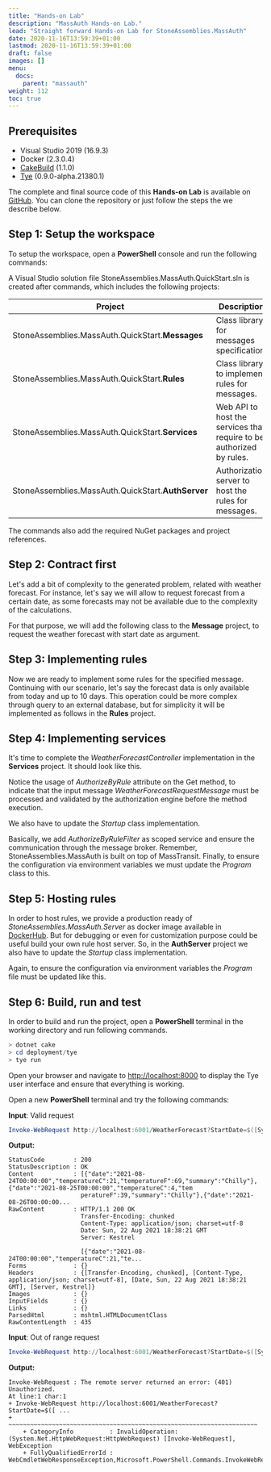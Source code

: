 ```yaml
---
title: "Hands-on Lab"
description: "MassAuth Hands-on Lab."
lead: "Straight forward Hands-on Lab for StoneAssemblies.MassAuth"
date: 2020-11-16T13:59:39+01:00
lastmod: 2020-11-16T13:59:39+01:00
draft: false
images: []
menu:
  docs:
    parent: "massauth"
weight: 112
toc: true
---
```


## Prerequisites

- Visual Studio 2019 (16.9.3)
- Docker (2.3.0.4)
- [CakeBuild](https://cakebuild.net/) (1.1.0)
- [Tye](https://github.com/dotnet/tye/blob/main/docs/getting_started.md) (0.9.0-alpha.21380.1)


The complete and final source code of this **Hands-on Lab** is available on [GitHub](https://github.com/alexfdezsauco/StoneAssemblies.MassAuth.QuickStart). You can clone the repository or just follow the steps the we describe below.

## Step 1: Setup the workspace

To setup the workspace, open a **PowerShell** console and run the following commands:

<script src="https://gist.github.com/alexfdezsauco/998e4f86c347c9b9d8da1cae9a2841bf.js"></script>

A Visual Studio solution file StoneAssemblies.MassAuth.QuickStart.sln is created after commands, which includes the following projects:

|                      Project                       |                             Description                              |
| -------------------------------------------------- | -------------------------------------------------------------------- |
| StoneAssemblies.MassAuth.QuickStart.**Messages**   | Class library for messages specification.                            |
| StoneAssemblies.MassAuth.QuickStart.**Rules**      | Class library to implement rules for messages.                       |
| StoneAssemblies.MassAuth.QuickStart.**Services**   | Web API to host the services that require to be authorized by rules. |
| StoneAssemblies.MassAuth.QuickStart.**AuthServer** | Authorization server to host the rules for messages.                 |

The commands also add the required NuGet packages and project references.

## Step 2: Contract first

Let's add a bit of complexity to the generated problem, related with weather forecast. For instance, let's say we will allow to request forecast from a certain date, as some forecasts may not be available due to the complexity of the calculations.

For that purpose, we will add the following class to the **Message** project, to request the weather forecast with start date as argument.

<script src="https://gist.github.com/alexfdezsauco/52e10bdad84c154a35cfd2be104d7333.js"></script>

## Step 3: Implementing rules

Now we are ready to implement some rules for the specified message. Continuing with our scenario, let's say the forecast data is only available from today and up to 10 days. This operation could be more complex through query to an external database, but for simplicity it will be implemented as follows in the **Rules** project.

<script src="https://gist.github.com/alexfdezsauco/6b5d4d0b37c3351cb34ddb2f008a3c76.js"></script>

## Step 4: Implementing services

It's time to complete the *WeatherForecastController* implementation in the **Services** project. It should look like this. 

<script src="https://gist.github.com/alexfdezsauco/cfde54e975924aaf39ff3d7664b7fdb2.js"></script>

Notice the usage of *AuthorizeByRule* attribute on the Get method, to indicate that the input message *WeatherForecastRequestMessage* must be processed and validated by the authorization engine before the method execution.

We also have to update the *Startup* class implementation.

<script src="https://gist.github.com/alexfdezsauco/86b681686642537c8d945149031a2302.js"></script>

Basically, we add *AuthorizeByRuleFilter* as scoped service and ensure the communication through the message broker. Remember, StoneAssemblies.MassAuth is built on top of MassTransit.  Finally, to ensure the configuration via environment variables we must update the *Program* class to this. 

<script src="https://gist.github.com/alexfdezsauco/2d6e33f15ee7077577727498a387e8c3.js"></script>

## Step 5: Hosting rules

In order to host rules, we provide a production ready of *StoneAssemblies.MassAuth.Server* as docker image available in [DockerHub](https://hub.docker.com/r/stoneassemblies/massauth-server). But for debugging or even for customization purpose could be useful build your own rule host server. So, in the **AuthServer** project we also have to update the *Startup* class implementation.

<script src="https://gist.github.com/alexfdezsauco/6384b11ed441d6efb06950e5e6babdc9.js"></script>

Again, to ensure the configuration via environment variables the *Program* file must be updated like this.

<script src="https://gist.github.com/alexfdezsauco/9cd40c62c6efba8fc164d73dafe3b117.js"></script>

## Step 6: Build, run and test

In order to build and run the project, open a **PowerShell** terminal in the working directory and run following commands.

```PowerShell
> dotnet cake
> cd deployment/tye
> tye run
```

Open your browser and navigate to [http://localhost:8000](http://localhost:8000) to display the Tye user interface and ensure that everything is working. 


Open a new **PowerShell** terminal and try the following commands: 

**Input**: Valid request

```PowerShell
Invoke-WebRequest http://localhost:6001/WeatherForecast?StartDate=$([System.DateTime]::Now.AddDays(1).Date)
```

**Output:**
```
StatusCode        : 200
StatusDescription : OK
Content           : [{"date":"2021-08-24T00:00:00","temperatureC":21,"temperatureF":69,"summary":"Chilly"},{"date":"2021-08-25T00:00:00","temperatureC":4,"tem
                    peratureF":39,"summary":"Chilly"},{"date":"2021-08-26T00:00:00...
RawContent        : HTTP/1.1 200 OK
                    Transfer-Encoding: chunked
                    Content-Type: application/json; charset=utf-8
                    Date: Sun, 22 Aug 2021 18:38:21 GMT
                    Server: Kestrel

                    [{"date":"2021-08-24T00:00:00","temperatureC":21,"te...
Forms             : {}
Headers           : {[Transfer-Encoding, chunked], [Content-Type, application/json; charset=utf-8], [Date, Sun, 22 Aug 2021 18:38:21 GMT], [Server, Kestrel]}
Images            : {}
InputFields       : {}
Links             : {}
ParsedHtml        : mshtml.HTMLDocumentClass
RawContentLength  : 435
```

**Input**: Out of range request

```PowerShell
Invoke-WebRequest http://localhost:6001/WeatherForecast?StartDate=$([System.DateTime]::Now.AddDays(11).Date)
```

**Output:**
```
Invoke-WebRequest : The remote server returned an error: (401) Unauthorized.
At line:1 char:1
+ Invoke-WebRequest http://localhost:6001/WeatherForecast?StartDate=$([ ...
+ ~~~~~~~~~~~~~~~~~~~~~~~~~~~~~~~~~~~~~~~~~~~~~~~~~~~~~~~~~~~~~~~~~~~~~
    + CategoryInfo          : InvalidOperation: (System.Net.HttpWebRequest:HttpWebRequest) [Invoke-WebRequest], WebException
    + FullyQualifiedErrorId : WebCmdletWebResponseException,Microsoft.PowerShell.Commands.InvokeWebRequestCommand
```

